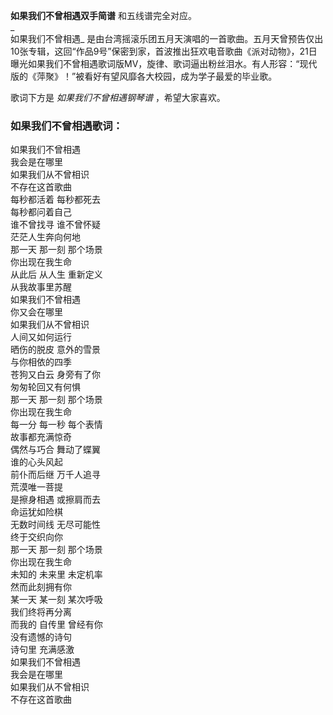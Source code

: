 

**如果我们不曾相遇双手简谱** 和五线谱完全对应。  
_  
如果我们不曾相遇_
是由台湾摇滚乐团五月天演唱的一首歌曲。五月天曾预告仅出10张专辑，这回“作品9号”保密到家，首波推出狂欢电音歌曲《派对动物》，21日曝光如果我们不曾相遇歌词版MV，旋律、歌词逼出粉丝泪水。有人形容：“现代版的《萍聚》！”被看好有望风靡各大校园，成为学子最爱的毕业歌。  
  
歌词下方是 _如果我们不曾相遇钢琴谱_ ，希望大家喜欢。

### 如果我们不曾相遇歌词：

如果我们不曾相遇  
我会是在哪里  
如果我们从不曾相识  
不存在这首歌曲  
每秒都活着 每秒都死去  
每秒都问着自己  
谁不曾找寻 谁不曾怀疑  
茫茫人生奔向何地  
那一天 那一刻 那个场景  
你出现在我生命  
从此后 从人生 重新定义  
从我故事里苏醒  
如果我们不曾相遇  
你又会在哪里  
如果我们从不曾相识  
人间又如何运行  
晒伤的脱皮 意外的雪景  
与你相依的四季  
苍狗又白云 身旁有了你  
匆匆轮回又有何惧  
那一天 那一刻 那个场景  
你出现在我生命  
每一分 每一秒 每个表情  
故事都充满惊奇  
偶然与巧合 舞动了蝶翼  
谁的心头风起  
前仆而后继 万千人追寻  
荒漠唯一菩提  
是擦身相遇 或擦肩而去  
命运犹如险棋  
无数时间线 无尽可能性  
终于交织向你  
那一天 那一刻 那个场景  
你出现在我生命  
未知的 未来里 未定机率  
然而此刻拥有你  
某一天 某一刻 某次呼吸  
我们终将再分离  
而我的 自传里 曾经有你  
没有遗憾的诗句  
诗句里 充满感激  
如果我们不曾相遇  
我会是在哪里  
如果我们从不曾相识  
不存在这首歌曲

